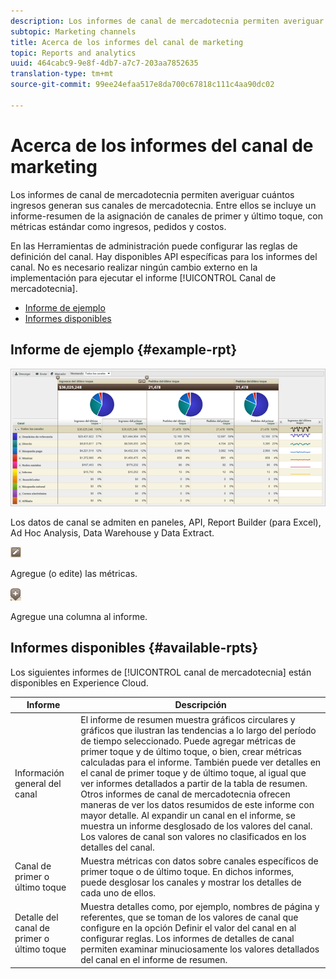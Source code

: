 ```yaml
---
description: Los informes de canal de mercadotecnia permiten averiguar cuántos ingresos generan sus canales de mercadotecnia. Entre ellos se incluye un informe-resumen de la asignación de canales de primer y último toque, con métricas estándar como ingresos, pedidos y costos.
subtopic: Marketing channels
title: Acerca de los informes del canal de marketing
topic: Reports and analytics
uuid: 464cabc9-9e8f-4db7-a7c7-203aa7852635
translation-type: tm+mt
source-git-commit: 99ee24efaa517e8da700c67818c111c4aa90dc02

---
```



# Acerca de los informes del canal de marketing

Los informes de canal de mercadotecnia permiten averiguar cuántos ingresos generan sus canales de mercadotecnia. Entre ellos se incluye un informe-resumen de la asignación de canales de primer y último toque, con métricas estándar como ingresos, pedidos y costos.

En las Herramientas de administración puede configurar las reglas de definición del canal. Hay disponibles API específicas para los informes del canal. No es necesario realizar ningún cambio externo en la implementación para ejecutar el informe [!UICONTROL Canal de mercadotecnia].

* [Informe de ejemplo](/help/components/c-marketing-channels/c-overview.md)
* [Informes disponibles](/help/components/c-marketing-channels/c-overview.md)

## Informe de ejemplo {#example-rpt}

![](assets/overview.png)

Los datos de canal se admiten en paneles, API, Report Builder (para Excel), Ad Hoc Analysis, Data Warehouse y Data Extract.

![](assets/metric_edit_icon.png)

Agregue (o edite) las métricas.

![](assets/add_column_icon.png)

Agregue una columna al informe.

## Informes disponibles {#available-rpts}

Los siguientes informes de [!UICONTROL canal de mercadotecnia] están disponibles en Experience Cloud.

| Informe | Descripción |
|--- |--- |
| Información general del canal | El informe de resumen muestra gráficos circulares y gráficos que ilustran las tendencias a lo largo del período de tiempo seleccionado. Puede agregar métricas de primer toque y de último toque, o bien, crear métricas calculadas para el informe. También puede ver detalles en el canal de primer toque y de último toque, al igual que ver informes detallados a partir de la tabla de resumen. Otros informes de canal de mercadotecnia ofrecen maneras de ver los datos resumidos de este informe con mayor detalle.  Al expandir un canal en el informe, se muestra un informe desglosado de los valores del canal. Los valores de canal son valores no clasificados en los detalles del canal. |
| Canal de primer o último toque | Muestra métricas con datos sobre canales específicos de primer toque o de último toque. En dichos informes, puede desglosar los canales y mostrar los detalles de cada uno de ellos. |
| Detalle del canal de primer o último toque | Muestra detalles como, por ejemplo, nombres de página y referentes, que se toman de los valores de canal que configure en la opción Definir el valor del canal en al configurar reglas. Los informes de detalles de canal permiten examinar minuciosamente los valores detallados del canal en el informe de resumen. |
